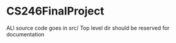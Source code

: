 # CS246FinalProject

ALl source code goes in src/
Top level dir should be reserved for documentation
